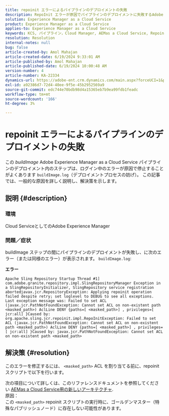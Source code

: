 ```yaml
---
title: repoinit エラーによるパイプラインのデプロイメントの失敗
description: RepoInit エラーが原因でパイプラインのデプロイメントに失敗するAdobe Experience Manager as a Cloud Serviceの問題を修正する方法を説明します。
solution: Experience Manager as a Cloud Service
product: Experience Manager as a Cloud Service
applies-to: Experience Manager as a Cloud Service
keywords: KCS, パイプライン，Cloud Manager, AEMas a Cloud Service, Repoinit エラー，Experience Manager, AEMaaCS, デプロイメント
resolution: Resolution
internal-notes: null
bug: false
article-created-by: Amol Mahajan
article-created-date: 6/19/2024 9:33:01 AM
article-published-by: Amol Mahajan
article-published-date: 6/19/2024 10:00:48 AM
version-number: 4
article-number: KA-22334
dynamics-url: https://adobe-ent.crm.dynamics.com/main.aspx?forceUCI=1&pagetype=entityrecord&etn=knowledgearticle&id=cb0221e7-1e2e-ef11-840a-00224803d726
exl-id: a92386d7-72d4-40ee-9f5e-45b2952569a9
source-git-commit: edc744e70bdb98d4a15365eb7b9ea99fdb1feadc
workflow-type: tm+mt
source-wordcount: '166'
ht-degree: 3%

---
```


# repoinit エラーによるパイプラインのデプロイメントの失敗


この *buildImage* Adobe Experience Manager as a Cloud Service パイプラインのデプロイメント内のステップは、ログイン中のエラーが原因で停止することがよくあります `buildImage.log`（デプロイメントプロセスの妨げ）。 この記事では、一般的な原因を詳しく説明し、解決策を示します。

## 説明 {#description}


### <b>環境</b>

Cloud ServiceとしてのAdobe Experience Manager



### <b>問題／症状</b>

buildImage ステップの間にパイプラインのデプロイメントが失敗し、に次のエラー（または同様のエラー）が表示されます。 `buildImage.log`:

<b>エラー</b>


```
Apache Sling Repository Startup Thread #1]  com.adobe.granite.repository.impl.SlingRepositoryManager Exception in a SlingRepositoryInitializer, SlingRepository service registration abortedjavax.jcr.RepositoryException: Applying repoinit operation failed despite retry; set loglevel to DEBUG to see all exceptions. Last exception message was: Failed to set ACL (javax.jcr.PathNotFoundException: Cannot set ACL on non-existent path <masked_path>) AclLine DENY {paths=[ <masked_path>] , privileges=[ jcr:all] }Caused by: org.apache.sling.jcr.repoinit.impl.RepoInitException: Failed to set ACL (javax.jcr.PathNotFoundException: Cannot set ACL on non-existent path <masked_path>) AclLine DENY {paths=[ <masked_path>] , privileges=[ jcr:all] }Caused by: javax.jcr.PathNotFoundException: Cannot set ACL on non-existent path <masked_path>
```



## 解決策 {#resolution}


このエラーを修正するには、 `<masked_path>` ACL を割り当てる前に、repoinit スクリプトで以下を行います。

次の項目について詳しくは、このリファレンスドキュメントを参照してください [AEMas a Cloud Service用の新しいアーキテクチャ](https://experienceleague.adobe.com/docs/experience-manager-cloud-service/content/overview/architecture.html?lang=en#key-evolutions:~:text=publish%20nodes.%20The-,golden%20master,-is%20a%20specialized).
<br>原因：<br>
この `<masked_path>` repoinit スクリプトの実行時に、ゴールデンマスター（特殊なパブリッシュノード）に存在しない可能性があります。
